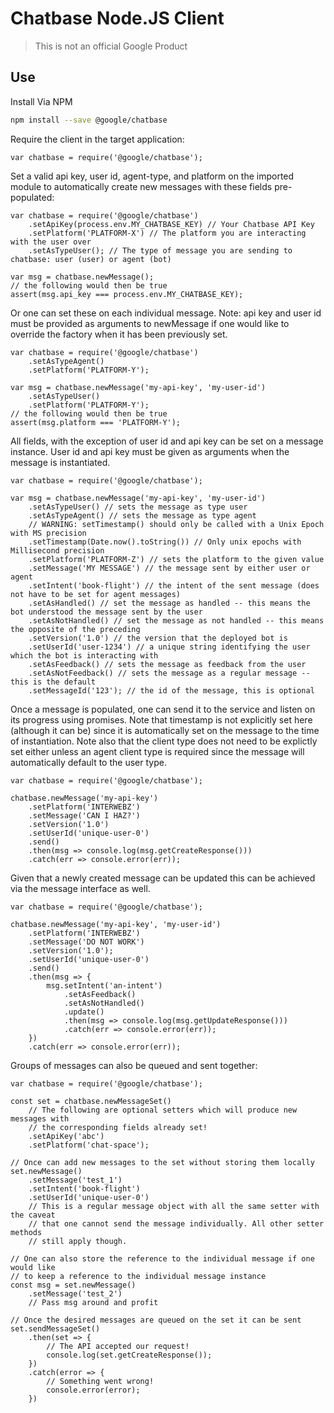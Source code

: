 # Chatbase Node.JS Client
> This is not an official Google Product

## Use

Install Via NPM

```sh
npm install --save @google/chatbase
```

Require the client in the target application:

```JS
var chatbase = require('@google/chatbase');
```

Set a valid api key, user id, agent-type, and platform on the imported module to automatically create new messages with these fields pre-populated:

```JS
var chatbase = require('@google/chatbase')
	.setApiKey(process.env.MY_CHATBASE_KEY) // Your Chatbase API Key
	.setPlatform('PLATFORM-X') // The platform you are interacting with the user over
	.setAsTypeUser(); // The type of message you are sending to chatbase: user (user) or agent (bot)
	
var msg = chatbase.newMessage();
// the following would then be true
assert(msg.api_key === process.env.MY_CHATBASE_KEY);
```

Or one can set these on each individual message. Note: api key and user id must be provided as arguments to newMessage if one would like to override the factory when it has been previously set.

```JS
var chatbase = require('@google/chatbase')
	.setAsTypeAgent()
	.setPlatform('PLATFORM-Y');
	
var msg = chatbase.newMessage('my-api-key', 'my-user-id')
	.setAsTypeUser()
	.setPlatform('PLATFORM-Y');
// the following would then be true
assert(msg.platform === 'PLATFORM-Y');
```

All fields, with the exception of user id and api key can be set on a message instance. User id and api key must be given as arguments when the message is instantiated.

```JS
var chatbase = require('@google/chatbase');
	
var msg = chatbase.newMessage('my-api-key', 'my-user-id')
	.setAsTypeUser() // sets the message as type user
	.setAsTypeAgent() // sets the message as type agent
	// WARNING: setTimestamp() should only be called with a Unix Epoch with MS precision
	.setTimestamp(Date.now().toString()) // Only unix epochs with Millisecond precision
	.setPlatform('PLATFORM-Z') // sets the platform to the given value
	.setMessage('MY MESSAGE') // the message sent by either user or agent
	.setIntent('book-flight') // the intent of the sent message (does not have to be set for agent messages)
	.setAsHandled() // set the message as handled -- this means the bot understood the message sent by the user
	.setAsNotHandled() // set the message as not handled -- this means the opposite of the preceding
	.setVersion('1.0') // the version that the deployed bot is
	.setUserId('user-1234') // a unique string identifying the user which the bot is interacting with
	.setAsFeedback() // sets the message as feedback from the user
	.setAsNotFeedback() // sets the message as a regular message -- this is the default
	.setMessageId('123'); // the id of the message, this is optional
```

Once a message is populated, one can send it to the service and listen on its progress using promises. Note that timestamp is not explicitly set here (although it can be) since it is automatically set on the message to the time of instantiation. Note also that the client type does not need to be explictly set either unless an agent client type is required since the message will automatically default to the user type.

```JS
var chatbase = require('@google/chatbase');

chatbase.newMessage('my-api-key')
	.setPlatform('INTERWEBZ')
	.setMessage('CAN I HAZ?')
	.setVersion('1.0')
	.setUserId('unique-user-0')
	.send()
	.then(msg => console.log(msg.getCreateResponse()))
	.catch(err => console.error(err));
```

Given that a newly created message can be updated this can be achieved via the message interface as well.

```JS
var chatbase = require('@google/chatbase');

chatbase.newMessage('my-api-key', 'my-user-id')
	.setPlatform('INTERWEBZ')
	.setMessage('DO NOT WORK')
	.setVersion('1.0');
	.setUserId('unique-user-0')
	.send()
	.then(msg => {
		msg.setIntent('an-intent')
			.setAsFeedback()
			.setAsNotHandled()
			.update()
			.then(msg => console.log(msg.getUpdateResponse()))
			.catch(err => console.error(err));
	})
	.catch(err => console.error(err));
```

Groups of messages can also be queued and sent together:

```JS
var chatbase = require('@google/chatbase');

const set = chatbase.newMessageSet()
	// The following are optional setters which will produce new messages with
	// the corresponding fields already set!
	.setApiKey('abc')
	.setPlatform('chat-space');

// Once can add new messages to the set without storing them locally
set.newMessage()
	.setMessage('test_1')
	.setIntent('book-flight')
	.setUserId('unique-user-0')
	// This is a regular message object with all the same setter with the caveat
	// that one cannot send the message individually. All other setter methods
	// still apply though.

// One can also store the reference to the individual message if one would like
// to keep a reference to the individual message instance
const msg = set.newMessage()
	.setMessage('test_2')
	// Pass msg around and profit

// Once the desired messages are queued on the set it can be sent
set.sendMessageSet()
	.then(set => {
		// The API accepted our request!
		console.log(set.getCreateResponse());
	})
	.catch(error => {
		// Something went wrong!
		console.error(error);
	})
```
